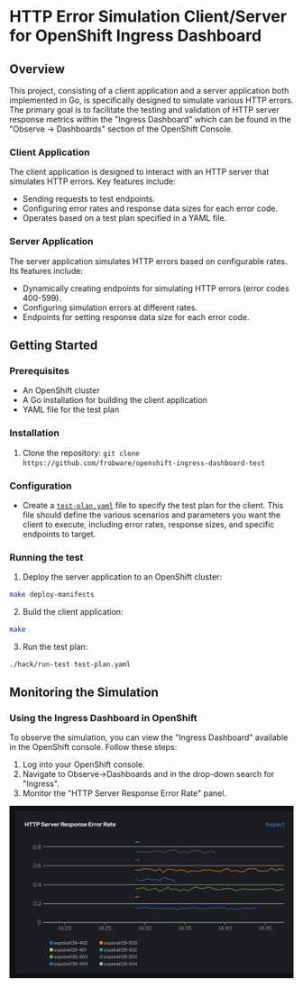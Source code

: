 # HTTP Error Simulation Client/Server for OpenShift Ingress Dashboard

## Overview

This project, consisting of a client application and a server application both implemented in Go, is specifically designed to simulate various HTTP errors. The primary goal is to facilitate the testing and validation of HTTP server response metrics within the "Ingress Dashboard" which can be found in the "Observe -> Dashboards" section of the OpenShift Console. 

### Client Application

The client application is designed to interact with an HTTP server that simulates HTTP errors. Key features include:
- Sending requests to test endpoints.
- Configuring error rates and response data sizes for each error code.
- Operates based on a test plan specified in a YAML file.

### Server Application

The server application simulates HTTP errors based on configurable rates. Its features include:
- Dynamically creating endpoints for simulating HTTP errors (error codes 400-599).
- Configuring simulation errors at different rates.
- Endpoints for setting response data size for each error code.

## Getting Started

### Prerequisites

- An OpenShift cluster
- A Go installation for building the client application
- YAML file for the test plan

### Installation

1. Clone the repository: `git clone https://github.com/frobware/openshift-ingress-dashboard-test`

### Configuration

- Create a [`test-plan.yaml`](./test-plan.yaml) file to specify the test plan for the client. This file should define the various scenarios and parameters you want the client to execute, including error rates, response sizes, and specific endpoints to target.

### Running the test

1. Deploy the server application to an OpenShift cluster:

```sh
make deploy-manifests
```

2. Build the client application:

```sh
make
```

3. Run the test plan:

```sh
./hack/run-test test-plan.yaml
```

## Monitoring the Simulation

### Using the Ingress Dashboard in OpenShift

To observe the simulation, you can view the "Ingress Dashboard" available in the OpenShift console. Follow these steps:

1. Log into your OpenShift console.
2. Navigate to Observe->Dashboards and in the drop-down search for "Ingress".
3. Monitor the "HTTP Server Response Error Rate" panel.

![Ingress Dashboard Metrics](screenshots/ingress-dashboard.png?raw=true "Ingress Dashboard Metrics")
